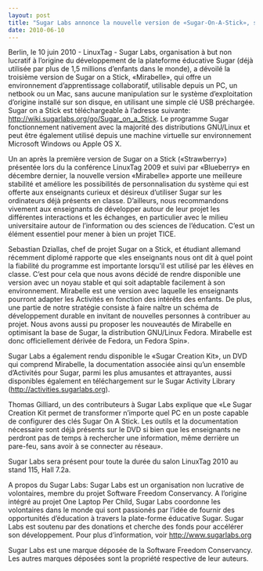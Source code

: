 ```yaml
---
layout: post
title: "Sugar Labs annonce la nouvelle version de «Sugar-On-A-Stick», son système éducatif à destination des enfants"
date: 2010-06-10
---
```



Berlin, le 10 juin 2010 - LinuxTag - Sugar Labs, organisation à but non
lucratif à l’origine du développement de la plateforme éducative Sugar (déjà
utilisée par plus de 1,5 millions d’enfants dans le monde), a dévoilé la
troisième version de Sugar on a Stick, «Mirabelle», qui offre un environnement
d’apprentissage collaboratif, utilisable depuis un PC, un netbook ou un Mac,
sans aucune manipulation sur le système d’exploitation d’origine installé sur
son disque, en utilisant une simple clé USB préchargée. Sugar on a Stick est
téléchargeable à l’adresse suivante:
<http://wiki.sugarlabs.org/go/Sugar_on_a_Stick>. Le programme Sugar
fonctionnement nativement avec la majorité des distributions GNU/Linux et peut
être également utilisé depuis une machine virtuelle sur environnement
Microsoft Windows ou Apple OS X.

Un an après la première version de Sugar on a Stick («Strawberry») présentée
lors du la conférence LinuxTag 2009 et suivi par «Blueberry» en décembre
dernier, la nouvelle version «Mirabelle» apporte une meilleure stabilité et
améliore les possibilités de personnalisation du système qui est offerte aux
enseignants curieux et désireux d’utiliser Sugar sur les ordinateurs déjà
présents en classe. D’ailleurs, nous recommandons vivement aux enseignants de
développer autour de leur projet les différentes interactions et les échanges,
en particulier avec le milieu universitaire autour de l’information ou des
sciences de l’éducation. C’est un élément essentiel pour mener à bien un
projet TICE.

Sebastian Dziallas, chef de projet Sugar on a Stick, et étudiant allemand
récemment diplomé rapporte que «les enseignants nous ont dit à quel point la
fiabilité du programme est importante lorsqu’il est utilisé par les élèves en
classe. C’est pour cela que nous avons décidé de rendre disponible une version
avec un noyau stable et qui soit adaptable facilement à son environnement.
Mirabelle est une version avec laquelle les enseignants pourront adapter les
Activités en fonction des intérêts des enfants. De plus, une partie de notre
stratégie consiste à faire naître un schéma de développement durable en
invitant de nouvelles personnes à contribuer au projet. Nous avons aussi pu
proposer les nouveautés de Mirabelle en optimisant la base de Sugar, la
distribution GNU/Linux Fedora. Mirabelle est donc officiellement dérivée de
Fedora, un Fedora Spin».

Sugar Labs a également rendu disponible le «Sugar Creation Kit», un DVD qui
comprend Mirabelle, la documentation associée ainsi qu’un ensemble d’Activités
pour Sugar, parmi les plus amusantes et attrayantes, aussi disponibles
également en téléchargement sur le Sugar Activity Library
(<http://activities.sugarlabs.org>).

Thomas Gilliard, un des contributeurs à Sugar Labs explique que «Le Sugar
Creation Kit permet de transformer n’importe quel PC en un poste capable de
configurer des clés Sugar On A Stick. Les outils et la documentation
nécessaire sont déjà présents sur le DVD si bien que les enseignants ne
perdront pas de temps à rechercher une information, même derrière un pare-feu,
sans avoir à se connecter au réseau».

Sugar Labs sera présent pour toute la durée du salon LinuxTag 2010 au stand
115, Hall 7.2a.

A propos du Sugar Labs: Sugar Labs est un organisation non lucrative de
volontaires, membre du projet Software Freedom Conservancy. A l’origine
intégré au projet One Laptop Per Child, Sugar Labs coordonne les volontaires
dans le monde qui sont passionés par l’idée de fournir des opportunités
d’éducation à travers la plate-forme éducative Sugar. Sugar Labs est soutenu
par des donations et cherche des fonds pour accélérer son développement. Pour
plus d’information, voir <http://www.sugarlabs.org>

Sugar Labs est une marque déposée de la Software Freedom Conservancy. Les
autres marques déposées sont la propriété respective de leur auteurs.

